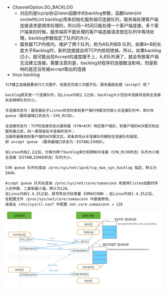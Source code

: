 * ChannelOption.SO_BACKLOG
	* 对应的是tcp/ip协议listen函数中的backlog参数，函数listen(int socketfd,int backlog)用来初始化服务端可连接队列，服务端处理客户端连接请求是顺序处理的，所以同一时间只能处理一个客户端连接，多个客户端来的时候，服务端将不能处理的客户端连接请求放在队列中等待处理，backlog参数指定了队列的大小。
	* 服务器TCP内核内，维护了两个队列，称为A队列和B 队列，如果A+B的长度大于Backlog时，新的连接就会呗TCP内核拒绝掉。所以，如果backlog过小，就可能出现Accept的速度跟不上，A,B队列满了，就会导致客户端无法建立连接。需要注意的是，backlog对程序的连接数没影响，但是影响的是还没有被accept取出的连接
* linux backlog


```
TCP建立连接是要进行三次握手，但是否完成三次握手后，服务器就处理（accept）呢？

backlog其实是一个连接队列，在Linux内核2.2之前，backlog大小包括半连接状态和全连接状态两种队列大小。

半连接状态为：服务器处于Listen状态时收到客户端SYN报文时放入半连接队列中，即SYN queue（服务器端口状态为：SYN_RCVD）。

全连接状态为：TCP的连接状态从服务器（SYN+ACK）响应客户端后，到客户端的ACK报文到达服务器之前，则一直保留在半连接状态中；
当服务器接收到客户端的ACK报文后，该条目将从半连接队列搬到全连接队列尾部，
即 accept queue （服务器端口状态为：ESTABLISHED）。

在Linux内核2.2之后，分离为两个backlog来分别限制半连接（SYN_RCVD状态）队列大小和全连接（ESTABLISHED状态）队列大小。

SYN queue 队列长度由 /proc/sys/net/ipv4/tcp_max_syn_backlog 指定，默认为2048。

Accept queue 队列长度由 /proc/sys/net/core/somaxconn 和使用listen函数时传入的参数，二者取最小值。默认为128。
在Linux内核2.4.25之前，是写死在代码常量 SOMAXCONN ，在Linux内核2.4.25之后，
在配置文件 /proc/sys/net/core/somaxconn 中直接修改，
或者在 /etc/sysctl.conf 中配置 net.core.somaxconn = 128 
```

![](../../../../../../resources/img/WX20191031-141856.png)

